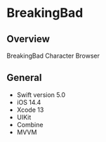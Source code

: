 # BreakingBad

## Overview
BreakingBad Character Browser

## General
- Swift version 5.0
- iOS 14.4
- Xcode 13
- UIKit
- Combine
- MVVM
